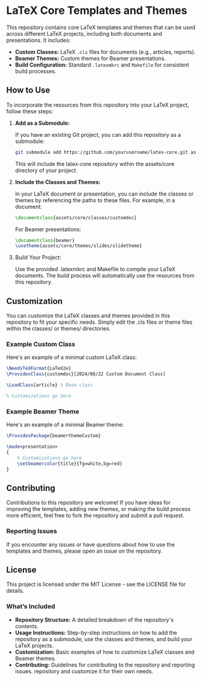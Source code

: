 # LaTeX Core Templates and Themes

This repository contains core LaTeX templates and themes that can be used across different LaTeX projects, including both documents and presentations.
It includes:

- **Custom Classes:** LaTeX `.cls` files for documents (e.g., articles, reports).
- **Beamer Themes:** Custom themes for Beamer presentations.
- **Build Configuration:** Standard `.latexmkrc` and `Makefile` for consistent build processes.

## How to Use

To incorporate the resources from this repository into your LaTeX project, follow these steps:

1. **Add as a Submodule:**

   If you have an existing Git project, you can add this repository as a submodule:
   ```bash
   git submodule add https://github.com/yourusername/latex-core.git assets/core
   ```

   This will include the latex-core repository within the assets/core directory of your project.

2. **Include the Classes and Themes:**

   In your LaTeX document or presentation, you can include the classes or themes by referencing the paths to these files.
   For example, in a document:

   ```latex
   \documentclass{assets/core/classes/customdoc}
   ```

   For Beamer presentations:

   ```latex
   \documentclass{beamer}
   \usetheme{assets/core/themes/slides/slidetheme}
   ```

3. Build Your Project:

   Use the provided .latexmkrc and Makefile to compile your LaTeX documents.
   The build process will automatically use the resources from this repository.


## Customization

You can customize the LaTeX classes and themes provided in this repository to fit your specific needs.
Simply edit the .cls files or theme files within the classes/ or themes/ directories.

### Example Custom Class

Here's an example of a minimal custom LaTeX class:

```latex
\NeedsTeXFormat{LaTeX2e}
\ProvidesClass{customdoc}[2024/08/22 Custom Document Class]

\LoadClass{article} % Base class

% Customizations go here
```

### Example Beamer Theme

Here's an example of a minimal Beamer theme:

```latex
\ProvidesPackage{beamerthemeCustom}

\mode<presentation>
{
    % Customizations go here
    \setbeamercolor{title}{fg=white,bg=red}
}
```

## Contributing

Contributions to this repository are welcome!
If you have ideas for improving the templates, adding new themes, or making the build process more efficient, feel free to fork the repository and submit a pull request.

### Reporting Issues

If you encounter any issues or have questions about how to use the templates and themes, please open an issue on the repository.

## License

This project is licensed under the MIT License - see the LICENSE file for details.

### What’s Included

- **Repository Structure:** A detailed breakdown of the repository's contents.
- **Usage Instructions:** Step-by-step instructions on how to add the repository as a submodule, use the classes and themes, and build your LaTeX projects.
- **Customization:** Basic examples of how to customize LaTeX classes and Beamer themes.
- **Contributing:** Guidelines for contributing to the repository and reporting issues.
repository and customize it for their own needs.
